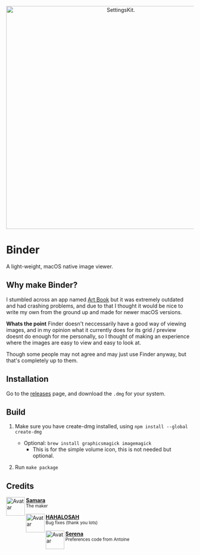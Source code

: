 <p align="center">
    <picture>
        <source media="(prefers-color-scheme: dark)" srcset="Images/dark.png">
        <source media="(prefers-color-scheme: light)" srcset="Images/light.png">
        <img alt="SettingsKit." src="Images/light.png" width="600">
    </picture>
</p>

# Binder

A light-weight, macOS native image viewer.

## Why make Binder?
I stumbled across an app named [Art Book](https://github.com/xjbeta/Art-Book) but it was extremely outdated and had crashing problems, and due to that I thought it would be nice to write my own from the ground up and made for newer macOS versions.

**Whats the point**
Finder doesn't neccessarily have a good way of viewing images, and in my opinion what it currently does for its grid / preview doesnt do enough for me personally, so I thought of making an experience where the images are easy to view and easy to look at.

Though some people may not agree and may just use Finder anyway, but that's completely up to them.

## Installation
Go to the [releases](https://github.com/ssalggnikool/Binder/releases) page, and download the `.dmg` for your system.

## Build

1. Make sure you have create-dmg installed, using `npm install --global create-dmg`
    - Optional: `brew install graphicsmagick imagemagick`
      - This is for the simple volume icon, this is not needed but optional.

2. Run `make package`
    
## Credits

<p align="left">
    <img align="left" height="50px" width="50px" src="https://images.weserv.nl/?url=https://github.com/ssalggnikool.png&amp;fit=cover&amp;mask=circle&amp;maxage=7d" alt="Avatar">
    <b><a href="https://github.com/ssalggnikool">Samara</a></b>
    <br>
    <sub>The maker</sub>
</p>

<p align="left">
    <img align="left" height="50px" width="50px" src="https://images.weserv.nl/?url=https://github.com/HAHALOSAH.png&amp;fit=cover&amp;mask=circle&amp;maxage=7d" alt="Avatar">
    <b><a href="https://github.com/HAHALOSAH">HAHALOSAH</a></b>
    <br>
    <sub>Bug fixes (thank you lots)</sub>
</p>

<p align="left">
    <img align="left" height="50px" width="50px" src="https://images.weserv.nl/?url=https://github.com/NSAntoine.png&amp;fit=cover&amp;mask=circle&amp;maxage=7d" alt="Avatar">
    <b><a href="https://github.com/NSAntoine">Serena</a></b>
    <br>
    <sub>Preferences code from Antoine</sub>
</p>
